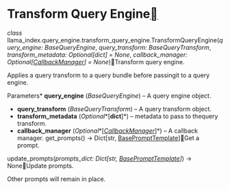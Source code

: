 Transform Query Engine[](#module-llama_index.query_engine.transform_query_engine "Permalink to this heading")
==============================================================================================================

*class* llama\_index.query\_engine.transform\_query\_engine.TransformQueryEngine(*query\_engine: BaseQueryEngine*, *query\_transform: BaseQueryTransform*, *transform\_metadata: Optional[dict] = None*, *callback\_manager: Optional[[CallbackManager](../../callbacks.html#llama_index.callbacks.CallbackManager "llama_index.callbacks.base.CallbackManager")] = None*)[](#llama_index.query_engine.transform_query_engine.TransformQueryEngine "Permalink to this definition")Transform query engine.

Applies a query transform to a query bundle before passingit to a query engine.

Parameters* **query\_engine** (*BaseQueryEngine*) – A query engine object.
* **query\_transform** (*BaseQueryTransform*) – A query transform object.
* **transform\_metadata** (*Optional**[**dict**]*) – metadata to pass to thequery transform.
* **callback\_manager** (*Optional**[*[*CallbackManager*](../../callbacks.html#llama_index.callbacks.CallbackManager "llama_index.callbacks.CallbackManager")*]*) – A callback manager.
get\_prompts() → Dict[str, [BasePromptTemplate](../../prompts.html#llama_index.prompts.base.BasePromptTemplate "llama_index.prompts.base.BasePromptTemplate")][](#llama_index.query_engine.transform_query_engine.TransformQueryEngine.get_prompts "Permalink to this definition")Get a prompt.

update\_prompts(*prompts\_dict: Dict[str, [BasePromptTemplate](../../prompts.html#llama_index.prompts.base.BasePromptTemplate "llama_index.prompts.base.BasePromptTemplate")]*) → None[](#llama_index.query_engine.transform_query_engine.TransformQueryEngine.update_prompts "Permalink to this definition")Update prompts.

Other prompts will remain in place.

